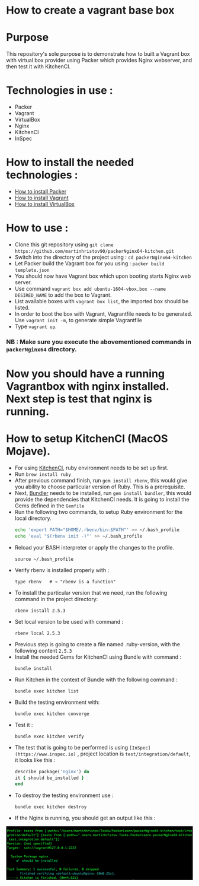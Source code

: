 # How to create a vagrant base box

# Purpose

This repository's sole purpose is to demonstrate how to built a Vagrant box with virtual box provider using Packer which provides Nginx webserver, and then test it with KitchenCI.

# Technologies in use :

- Packer
- Vagrant
- VirtualBox
- Nginx
- KitchenCI
- InSpec

# How to install the needed technologies :

- [How to install Packer](https://www.packer.io/intro/getting-started/install.html)
- [How to install Vagrant](https://www.vagrantup.com/docs/installation/)
- [How to install VirtualBox](https://www.virtualbox.org/manual/ch02.html)


# How to use :

- Clone this git repository using `git clone https://github.com/martinhristov90/packerNginx64-kitchen.git`
- Switch into the directory of the project using : `cd packerNginx64-kitchen`
- Let Packer build the Vagrant box for you using : `packer build templete.json`
- You should now have Vagrant box which upon booting starts Nginx web server.
- Use command `vagrant box add ubuntu-1604-vbox.box --name DESIRED_NAME` to add the box to Vagrant.
- List available boxes with `vagrant box list`, the imported box should be listed.
- In order to boot the box with Vagrant, Vagrantfile needs to be generated. Use `vagrant init -m`, to generate simple Vagrantfile
- Type `vagrant up`.

### NB : Make sure you execute the abovementioned commands in `packerNginx64` directory.


# Now you should have a running Vagrantbox with nginx installed. Next step is test that nginx is running.

# How to setup KitchenCI (MacOS Mojave).

- For using [KitchenCI](https://kitchen.ci/), ruby environment needs to be set up first.
- Run `brew install ruby`
- After previous command finish, run `gem install rbenv`, this would give you ability to choose particular version of Ruby. This is a prerequisite.
- Next, [Bundler](https://bundler.io) needs to be installed, run `gem install bundler`, this would provide the dependencies that KitchenCI needs. It is going to install the Gems defined in the `Gemfile`
- Run the following two commands, to setup Ruby environment for the local directory.
    ```bash
    echo 'export PATH="$HOME/.rbenv/bin:$PATH"' >> ~/.bash_profile
    echo 'eval "$(rbenv init -)"' >> ~/.bash_profile
    ```
- Reload your BASH interpreter or apply the changes to the profile.
    ```shell
    source ~/.bash_profile 
    ```
- Verify rbenv is installed properly with :
    ```shell
    type rbenv   # → "rbenv is a function"
    ```
- To install the particular version that we need, run the following command in the project directory:
    ```shell
    rbenv install 2.5.3
    ```
- Set local version to be used with command :
    ```shell
    rbenv local 2.5.3
    ```
- Previous step is going to create a file named .ruby-version, with the following content `2.5.3`
- Install the needed Gems for KitchenCI using Bundle with command :
    ```shell
    bundle install
    ```
- Run Kitchen in the context of Bundle with the following command : 
    ```shell
    bundle exec kitchen list
    ```
- Build the testing environment with:
    ```shell
    bundle exec kitchen converge
    ```
- Test it : 
    ```shell
    bundle exec kitchen verify
    ```
- The test that is going to be performed is using `[InSpec](https://www.inspec.io)` , project location is `test/integration/default`, it looks like this :
    ```ruby
    describe package('nginx') do
    it { should be_installed } 
    end
    ```
- To destroy the testing environment use :
    ```shell
    bundle exec kitchen destroy
    ```
- If the Nginx is running, you should get an output like this :

<img src="KitchenSuccess.png" alt="Kitchen Success"/>